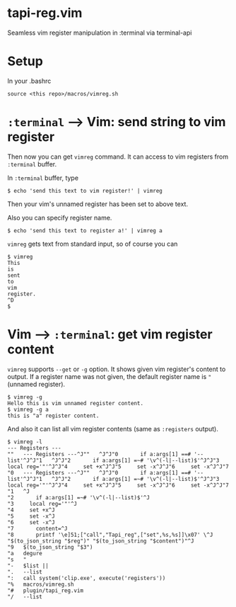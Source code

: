 # tapi-reg.vim

Seamless vim register manipulation in :terminal via terminal-api

# Setup

In your .bashrc

```
source <this repo>/macros/vimreg.sh
```

# `:terminal` --> Vim: send string to vim register

Then now you can get `vimreg` command.
It can access to vim registers from `:terminal` buffer.

In `:terminal` buffer, type

```
$ echo 'send this text to vim register!' | vimreg
```

Then your vim's unnamed register has been set to above text.

Also you can specify register name.

```
$ echo 'send this text to register a!' | vimreg a
```

`vimreg` gets text from standard input, so of course you can

```
$ vimreg
This
is
sent
to
vim
register.
^D
$
```

# Vim --> `:terminal`: get vim register content

`vimreg` supports `--get` or `-g` option.
It shows given vim register's content to output.
If a register name was not given, the default register name is `"` (unnamed register).

```
$ vimreg -g
Hello this is vim unnamed register content.
$ vimreg -g a
this is "a" register content.
```

And also it can list all vim register contents (same as `:registers` output).

```
$ vimreg -l
--- Registers ---
""   --- Registers ---^J""   ^J^J"0       if a:args[1] ==# '--list'^J^J"1   ^J^J"2       if a:args[1] =~# '\v^(-l|--list)$'^J^J"3     local reg='"'^J^J"4     set +x^J^J"5     set -x^J^J"6     set -x^J^J"7  
"0   --- Registers ---^J""   ^J^J"0       if a:args[1] ==# '--list'^J^J"1   ^J^J"2       if a:args[1] =~# '\v^(-l|--list)$'^J^J"3     local reg='"'^J^J"4     set +x^J^J"5     set -x^J^J"6     set -x^J^J"7  
"1   ^J
"2       if a:args[1] =~# '\v^(-l|--list)$'^J
"3     local reg='"'^J
"4     set +x^J
"5     set -x^J
"6     set -x^J
"7       content=^J
"8       printf '\e]51;["call","Tapi_reg",["set",%s,%s]]\x07' \^J        "$(to_json_string "$reg")" "$(to_json_string "$content")"^J
"9   $(to_json_string "$3")
"a   degure
"s   "
"-   $list || 
".   --list
":   call system('clip.exe', execute('registers'))
"%   macros/vimreg.sh
"#   plugin/tapi_reg.vim
"/   --list
```
